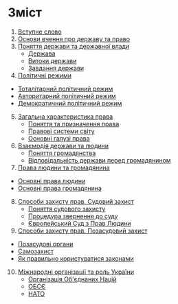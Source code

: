 
  
  # Зміст

1. [Вступне слово](osnovi_vchennya_pro_derjavu_ta_pravo.md)
2. [Основи вчення про державу та право](osnovi_vchennya_pro_derjavu_ta_pravo.md)
3. [Поняття держави та державної влади](chapter1.md)
   * [Держава](derzhava.md)
   * [Витоки держави](vitoki_derzhavi.md)
   * [Завдання держави](zavdannya_derzhavi.md)
4. [Політичні режими](2/zemlya_na_plani_ta_karti.md)
  * [Тоталітарний політичний режим](totaltarnii_poltichnii_rezhim.md)
  * [Авторитарний політичний режим](avtoritarnii_poltichnii_rezhim.md)
  * [Демократичний політичний режим](demokratichnii_poltichnii_rezhim.md)
5. [Загальна характеристика права]()
   * [Поняття та призначення права](totaltarnii_poltichnii_rezhim.md) 
   * [Правові системи світу](avtoritarnii_poltichnii_rezhim.md)
   * [Основні галузі права](avtoritarnii_poltichnii_rezhim.md)
6. [Взаємодія держави та людини]()
    * [Поняття громадянства]()
    * [Відповідальність держави перед громадянином]()
7. [Права людини та громадянина]()
  * [Основні права людини]()
  * [Основні права громадянина]()
8. [Способи захисту прав. Судовий захист]()
   * [Поняття судового захисту]()
   * [Процедура звернення до суду]()
   * [Європейський Суд з Прав Людини]()
9. [Способи захисту прав. Позасудовий захист]()
  * [Позасудові органи]()
  * [Самозахист]()
  * [Як правильно користуватися законами]()
10. [Міжнародні організації та роль України]()
    * [Організація Об'єднаних Націй]() 
    * [ОБСЄ]()
    * [НАТО]() 


